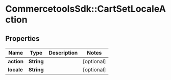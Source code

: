 # CommercetoolsSdk::CartSetLocaleAction

## Properties
Name | Type | Description | Notes
------------ | ------------- | ------------- | -------------
**action** | **String** |  | [optional] 
**locale** | **String** |  | [optional] 

